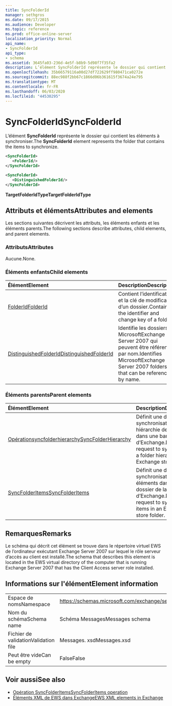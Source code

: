```yaml
---
title: SyncFolderId
manager: sethgros
ms.date: 09/17/2015
ms.audience: Developer
ms.topic: reference
ms.prod: office-online-server
localization_priority: Normal
api_name:
- SyncFolderId
api_type:
- schema
ms.assetid: 3645fa03-236d-4e5f-b8b9-5d98f7f35fa2
description: L’élément SyncFolderId représente le dossier qui contient les éléments à synchroniser.
ms.openlocfilehash: 35b66579116a00d27df722629ff980471ca0272e
ms.sourcegitcommit: 88ec988f2bb67c1866d06b361615f3674a24e795
ms.translationtype: MT
ms.contentlocale: fr-FR
ms.lasthandoff: 06/03/2020
ms.locfileid: "44530295"
---
```

# <a name="syncfolderid"></a><span data-ttu-id="49090-103">SyncFolderId</span><span class="sxs-lookup"><span data-stu-id="49090-103">SyncFolderId</span></span>

<span data-ttu-id="49090-104">L’élément **SyncFolderId** représente le dossier qui contient les éléments à synchroniser.</span><span class="sxs-lookup"><span data-stu-id="49090-104">The **SyncFolderId** element represents the folder that contains the items to synchronize.</span></span> 
  
```xml
<SyncFolderId>
   <FolderId/>
</SyncFolderId>
```

```xml
<SyncFolderId>
   <DistinguishedFolderId/> 
</SyncFolderId>
```

<span data-ttu-id="49090-105">**TargetFolderIdType**</span><span class="sxs-lookup"><span data-stu-id="49090-105">**TargetFolderIdType**</span></span>

## <a name="attributes-and-elements"></a><span data-ttu-id="49090-106">Attributs et éléments</span><span class="sxs-lookup"><span data-stu-id="49090-106">Attributes and elements</span></span>

<span data-ttu-id="49090-107">Les sections suivantes décrivent les attributs, les éléments enfants et les éléments parents.</span><span class="sxs-lookup"><span data-stu-id="49090-107">The following sections describe attributes, child elements, and parent elements.</span></span>
  
### <a name="attributes"></a><span data-ttu-id="49090-108">Attributs</span><span class="sxs-lookup"><span data-stu-id="49090-108">Attributes</span></span>

<span data-ttu-id="49090-109">Aucune.</span><span class="sxs-lookup"><span data-stu-id="49090-109">None.</span></span>
  
### <a name="child-elements"></a><span data-ttu-id="49090-110">Éléments enfants</span><span class="sxs-lookup"><span data-stu-id="49090-110">Child elements</span></span>

|<span data-ttu-id="49090-111">**Élément**</span><span class="sxs-lookup"><span data-stu-id="49090-111">**Element**</span></span>|<span data-ttu-id="49090-112">**Description**</span><span class="sxs-lookup"><span data-stu-id="49090-112">**Description**</span></span>|
|:-----|:-----|
|[<span data-ttu-id="49090-113">FolderId</span><span class="sxs-lookup"><span data-stu-id="49090-113">FolderId</span></span>](folderid.md) <br/> |<span data-ttu-id="49090-114">Contient l’identificateur et la clé de modification d’un dossier.</span><span class="sxs-lookup"><span data-stu-id="49090-114">Contains the identifier and change key of a folder.</span></span>  <br/> |
|[<span data-ttu-id="49090-115">DistinguishedFolderId</span><span class="sxs-lookup"><span data-stu-id="49090-115">DistinguishedFolderId</span></span>](distinguishedfolderid.md) <br/> |<span data-ttu-id="49090-116">Identifie les dossiers MicrosoftExchange Server 2007 qui peuvent être référencés par nom.</span><span class="sxs-lookup"><span data-stu-id="49090-116">Identifies MicrosoftExchange Server 2007 folders that can be referenced by name.</span></span>  <br/> |
   
### <a name="parent-elements"></a><span data-ttu-id="49090-117">Éléments parents</span><span class="sxs-lookup"><span data-stu-id="49090-117">Parent elements</span></span>

|<span data-ttu-id="49090-118">**Élément**</span><span class="sxs-lookup"><span data-stu-id="49090-118">**Element**</span></span>|<span data-ttu-id="49090-119">**Description**</span><span class="sxs-lookup"><span data-stu-id="49090-119">**Description**</span></span>|
|:-----|:-----|
|[<span data-ttu-id="49090-120">Opérationsyncfolderhierarchy</span><span class="sxs-lookup"><span data-stu-id="49090-120">SyncFolderHierarchy</span></span>](syncfolderhierarchy.md) <br/> |<span data-ttu-id="49090-121">Définit une demande de synchronisation d’une hiérarchie de dossiers dans une banque d’Exchange.</span><span class="sxs-lookup"><span data-stu-id="49090-121">Defines a request to synchronize a folder hierarchy in an Exchange store.</span></span>  <br/> |
|[<span data-ttu-id="49090-122">SyncFolderItems</span><span class="sxs-lookup"><span data-stu-id="49090-122">SyncFolderItems</span></span>](syncfolderitems.md) <br/> |<span data-ttu-id="49090-123">Définit une demande de synchronisation des éléments dans un dossier de la Banque d’Exchange.</span><span class="sxs-lookup"><span data-stu-id="49090-123">Defines a request to synchronize items in an Exchange store folder.</span></span>  <br/> |
   
## <a name="remarks"></a><span data-ttu-id="49090-124">Remarques</span><span class="sxs-lookup"><span data-stu-id="49090-124">Remarks</span></span>

<span data-ttu-id="49090-125">Le schéma qui décrit cet élément se trouve dans le répertoire virtuel EWS de l’ordinateur exécutant Exchange Server 2007 sur lequel le rôle serveur d’accès au client est installé.</span><span class="sxs-lookup"><span data-stu-id="49090-125">The schema that describes this element is located in the EWS virtual directory of the computer that is running Exchange Server 2007 that has the Client Access server role installed.</span></span>
  
## <a name="element-information"></a><span data-ttu-id="49090-126">Informations sur l'élément</span><span class="sxs-lookup"><span data-stu-id="49090-126">Element information</span></span>

|||
|:-----|:-----|
|<span data-ttu-id="49090-127">Espace de noms</span><span class="sxs-lookup"><span data-stu-id="49090-127">Namespace</span></span>  <br/> |https://schemas.microsoft.com/exchange/services/2006/messages  <br/> |
|<span data-ttu-id="49090-128">Nom du schéma</span><span class="sxs-lookup"><span data-stu-id="49090-128">Schema name</span></span>  <br/> |<span data-ttu-id="49090-129">Schéma Messages</span><span class="sxs-lookup"><span data-stu-id="49090-129">Messages schema</span></span>  <br/> |
|<span data-ttu-id="49090-130">Fichier de validation</span><span class="sxs-lookup"><span data-stu-id="49090-130">Validation file</span></span>  <br/> |<span data-ttu-id="49090-131">Messages. xsd</span><span class="sxs-lookup"><span data-stu-id="49090-131">Messages.xsd</span></span>  <br/> |
|<span data-ttu-id="49090-132">Peut être vide</span><span class="sxs-lookup"><span data-stu-id="49090-132">Can be empty</span></span>  <br/> |<span data-ttu-id="49090-133">False</span><span class="sxs-lookup"><span data-stu-id="49090-133">False</span></span>  <br/> |
   
## <a name="see-also"></a><span data-ttu-id="49090-134">Voir aussi</span><span class="sxs-lookup"><span data-stu-id="49090-134">See also</span></span>

- [<span data-ttu-id="49090-135">Opération SyncFolderItems</span><span class="sxs-lookup"><span data-stu-id="49090-135">SyncFolderItems operation</span></span>](syncfolderitems-operation.md)
- [<span data-ttu-id="49090-136">Éléments XML de EWS dans Exchange</span><span class="sxs-lookup"><span data-stu-id="49090-136">EWS XML elements in Exchange</span></span>](ews-xml-elements-in-exchange.md)

